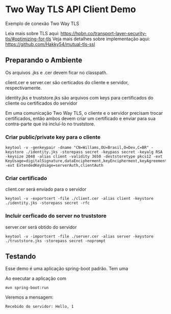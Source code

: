 # Two Way TLS API Client Demo

Exemplo de conexão Two Way TLS

Leia mais sobre TLS aqui: https://hpbn.co/transport-layer-security-tls/#optimizing-for-tls
Veja mais detalhes sobre implementação aqui: https://github.com/Hakky54/mutual-tls-ssl

## Preparando o Ambiente

Os arquivos .jks e .cer devem ficar no classpath.

client.cer e server.cer são certicados do cliente e servidor, respectivamente.


identity.jks e truststore.jks são arquivos com keys para certificados do cliente ou certificados do servidor


Em uma comunicação Two Way TLS, o cliente e o servidor precisam trocar certificados,
então ambos devem criar um certificado e enviar para sua contra-parte que irá incluí-lo no truststore.

### Criar public/private key para o cliente

```
keytool -v -genkeypair -dname "CN=Willams,OU=Brasil,O=Dev,C=BR" -keystore ./identity.jks -storepass secret -keypass secret -keyalg RSA -keysize 2048 -alias client -validity 3650 -deststoretype pkcs12 -ext KeyUsage=digitalSignature,dataEncipherment,keyEncipherment,keyAgreement -ext ExtendedKeyUsage=serverAuth,clientAuth
```

### Criar certificado

client.cer será enviado para o servidor

```
keytool -v -exportcert -file ./client.cer -alias client -keystore ./identity.jks -storepass secret -rfc
```

### Incluir cerficado do server no truststore

server.cer será obtido do servidor

```
keytool -v -importcert -file ./server.cer -alias server -keystore ./truststore.jks -storepass secret -noprompt
```

## Testando

Esse demo é uma aplicação spring-boot padrão. Tem uma 

Ao executar a aplicação com 
```
mvn spring-boot:run
```

Veremos a mensagem:

```
Recebido do servidor: Hello, 1
```
